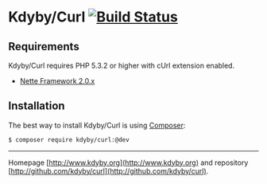 Kdyby/Curl [![Build Status](https://secure.travis-ci.org/Kdyby/Curl.png?branch=master)](http://travis-ci.org/Kdyby/Curl)
===========================


Requirements
------------

Kdyby/Curl requires PHP 5.3.2 or higher with cUrl extension enabled.

- [Nette Framework 2.0.x](https://github.com/nette/nette)


Installation
------------

The best way to install Kdyby/Curl is using  [Composer](http://getcomposer.org/):

```sh
$ composer require kdyby/curl:@dev
```


-----

Homepage [http://www.kdyby.org](http://www.kdyby.org) and repository [http://github.com/kdyby/curl](http://github.com/kdyby/curl).
